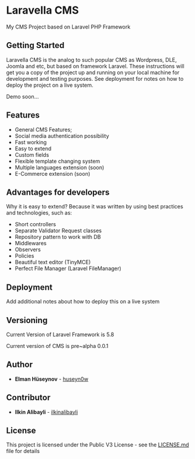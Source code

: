 # Laravella CMS

My CMS Project based on Laravel PHP Framework

## Getting Started
Laravella CMS is the analog to such popular CMS as Wordpress, DLE, Joomla and etc, but based on framework Laravel.
These instructions will get you a copy of the project up and running on your local machine for development and testing purposes.
See deployment for notes on how to deploy the project on a live system.



Demo soon...

## Features
* General CMS Features;
* Social media authentication possibility
* Fast working
* Easy to extend
* Custom fields
* Flexible template changing system
* Multiple languages extension (soon)
* E-Commerce extension (soon)



## Advantages for developers
Why it is easy to extend? Because it was written by using best practices and technologies, such as:
* Short controllers
* Separate Validator Request classes
* Repository pattern to work with DB
* Middlewares
* Observers
* Policies
* Beautiful text editor (TinyMCE)
* Perfect File Manager (Laravel FileManager)



## Deployment

Add additional notes about how to deploy this on a live system

## Versioning

Current Version of Laravel Framework is 5.8

Current version of CMS is pre~alpha 0.0.1

## Author

* **Elman Hüseynov** - [huseyn0w](https://linkedin.com/in/huseyn0w)

## Contributor

* **Ilkin Alibayli** - [ilkinalibayli](https://www.linkedin.com/in/ilkin-alibayli/)

## License

This project is licensed under the Public V3 License - see the [LICENSE.md](LICENSE.md) file for details

